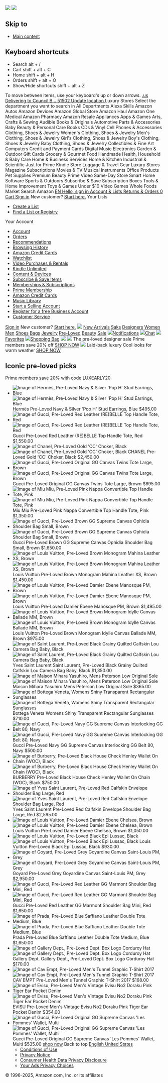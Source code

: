 ![](https://fls-na.amazon.com/1/batch/1/OP/ATVPDKIKX0DER:134-8283693-4321463:8V8HQVZFC280RC1N867N$uedata=s:%2Frd%2Fuedata%3Fstaticb%26id%3D8V8HQVZFC280RC1N867N:0) ![](https://m.media-amazon.com/images/G/01/gno/sprites/nav-sprite-global-1x-reorg-privacy._CB546805360_.png)
## Skip to
  * [ Main content ](https://www.amazon.com/stores/luxurystores/page/B6BC6264-7221-424B-9191-DAE2BCF963A2?ref_=nav_cs_luxury#skippedLink)


##  Keyboard shortcuts 
  * Search alt + /
  * Cart shift + alt + C
  * Home shift + alt + H
  * Orders shift + alt + O
  * Show/Hide shortcuts
shift + alt + Z


To move between items, use your keyboard's up or down arrows.
[ .us ](https://www.amazon.com/ref=nav_logo)
[ Delivering to Council B... 51502  Update location  ](https://www.amazon.com/stores/luxurystores/page/B6BC6264-7221-424B-9191-DAE2BCF963A2?ref_=nav_cs_luxury)
Luxury Stores
Select the department you want to search in All Departments Alexa Skills Amazon Autos Amazon Devices Amazon Global Store Amazon Haul Amazon One Medical Amazon Pharmacy Amazon Resale Appliances Apps & Games Arts, Crafts & Sewing Audible Books & Originals Automotive Parts & Accessories Baby Beauty & Personal Care Books CDs & Vinyl Cell Phones & Accessories Clothing, Shoes & Jewelry Women's Clothing, Shoes & Jewelry Men's Clothing, Shoes & Jewelry Girl's Clothing, Shoes & Jewelry Boy's Clothing, Shoes & Jewelry Baby Clothing, Shoes & Jewelry Collectibles & Fine Art Computers Credit and Payment Cards Digital Music Electronics Garden & Outdoor Gift Cards Grocery & Gourmet Food Handmade Health, Household & Baby Care Home & Business Services Home & Kitchen Industrial & Scientific Just for Prime Kindle Store Luggage & Travel Gear Luxury Stores Magazine Subscriptions Movies & TV Musical Instruments Office Products Pet Supplies Premium Beauty Prime Video Same-Day Store Smart Home Software Sports & Outdoors Subscribe & Save Subscription Boxes Tools & Home Improvement Toys & Games Under $10 Video Games Whole Foods Market
Search Amazon
[ EN ](https://www.amazon.com/customer-preferences/edit?ie=UTF8&preferencesReturnUrl=%2F&ref_=topnav_lang)
[ Hello, sign in Account & Lists  ](https://www.amazon.com/ap/signin?openid.pape.max_auth_age=0&openid.return_to=https%3A%2F%2Fwww.amazon.com%2Fstores%2Fluxurystores%2Fpage%2FB6BC6264-7221-424B-9191-DAE2BCF963A2%3Fref_%3Dnav_ya_signin&openid.identity=http%3A%2F%2Fspecs.openid.net%2Fauth%2F2.0%2Fidentifier_select&openid.assoc_handle=usflex&openid.mode=checkid_setup&openid.claimed_id=http%3A%2F%2Fspecs.openid.net%2Fauth%2F2.0%2Fidentifier_select&openid.ns=http%3A%2F%2Fspecs.openid.net%2Fauth%2F2.0)
[ Returns & Orders ](https://www.amazon.com/gp/css/order-history?ref_=nav_orders_first) [ 0 Cart  ](https://www.amazon.com/gp/cart/view.html?ref_=nav_cart)
[Sign in](https://www.amazon.com/ap/signin?openid.pape.max_auth_age=0&openid.return_to=https%3A%2F%2Fwww.amazon.com%2Fstores%2Fluxurystores%2Fpage%2FB6BC6264-7221-424B-9191-DAE2BCF963A2%3Fref_%3Dnav_signin&openid.identity=http%3A%2F%2Fspecs.openid.net%2Fauth%2F2.0%2Fidentifier_select&openid.assoc_handle=usflex&openid.mode=checkid_setup&openid.claimed_id=http%3A%2F%2Fspecs.openid.net%2Fauth%2F2.0%2Fidentifier_select&openid.ns=http%3A%2F%2Fspecs.openid.net%2Fauth%2F2.0)
New customer? [Start here.](https://www.amazon.com/ap/register?openid.pape.max_auth_age=0&openid.return_to=https%3A%2F%2Fwww.amazon.com%2Fstores%2Fluxurystores%2Fpage%2FB6BC6264-7221-424B-9191-DAE2BCF963A2%2F%3F_encoding%3DUTF8%26ref_%3Dnav_newcust&openid.identity=http%3A%2F%2Fspecs.openid.net%2Fauth%2F2.0%2Fidentifier_select&openid.assoc_handle=usflex&openid.mode=checkid_setup&openid.claimed_id=http%3A%2F%2Fspecs.openid.net%2Fauth%2F2.0%2Fidentifier_select&openid.ns=http%3A%2F%2Fspecs.openid.net%2Fauth%2F2.0)
Your Lists
  * [Create a List](https://www.amazon.com/hz/wishlist/ls?triggerElementID=createList&ref_=nav_ListFlyout_navFlyout_createList_lv_redirect)
  * [Find a List or Registry](https://www.amazon.com/registries?ref_=nav_ListFlyout_find)


Your Account
  * [Account](https://www.amazon.com/gp/css/homepage.html?ref_=nav_AccountFlyout_ya)
  * [Orders](https://www.amazon.com/gp/css/order-history?ref_=nav_AccountFlyout_orders)
  * [Recommendations](https://www.amazon.com/gp/yourstore?ref_=nav_AccountFlyout_recs)
  * [Browsing History](https://www.amazon.com/gp/history?ref_=nav_AccountFlyout_browsinghistory)
  * [Amazon Credit Cards](https://www.amazon.com/credit/landing?ref_=nav_AccountFlyout_ya_amazon_cc_landing_ms)
  * [Watchlist](https://www.amazon.com/gp/video/watchlist?ref_=nav_AccountFlyout_ywl)
  * [Video Purchases & Rentals](https://www.amazon.com/gp/video/library?ref_=nav_AccountFlyout_yvl)
  * [Kindle Unlimited](https://www.amazon.com/gp/kindle/ku/ku_central?ref_=nav_AccountFlyout_ku)
  * [Content & Devices](https://www.amazon.com/hz/mycd/myx?pageType=content&ref_=nav_AccountFlyout_myk)
  * [Subscribe & Save Items](https://www.amazon.com/gp/subscribe-and-save/manager/viewsubscriptions?ref_=nav_AccountFlyout_sns)
  * [Memberships & Subscriptions](https://www.amazon.com/hz5/yourmembershipsandsubscriptions?ref_=nav_AccountFlyout_digital_subscriptions)
  * [Prime Membership](https://www.amazon.com/gp/subs/primeclub/account/homepage.html?ref_=nav_AccountFlyout_prime)
  * [Amazon Credit Cards](https://www.amazon.com/credit/landing?ref_=nav_AccountFlyout_ya_amazon_cc_landing_ms)
  * [Music Library](https://music.amazon.com?ref=nav_youraccount_cldplyr)
  * [Start a Selling Account](https://www.amazon.com/b/?node=12766669011&ld=AZUSSOA-yaflyout&ref_=nav_AccountFlyout_cs_sell)
  * [Register for a free Business Account](https://www.amazon.com/gp/browse.html?node=11261610011&ref_=nav_AccountFlyout_b2b_reg_bottom)
  * [Customer Service](https://www.amazon.com/hz/contact-us?ref_=nav_AccountFlyout_CS)


[Sign in](https://www.amazon.com/ap/signin?openid.pape.max_auth_age=0&openid.return_to=https%3A%2F%2Fwww.amazon.com%2Fstores%2Fluxurystores%2Fpage%2FB6BC6264-7221-424B-9191-DAE2BCF963A2%3Fref_%3Dnav_custrec_signin&openid.identity=http%3A%2F%2Fspecs.openid.net%2Fauth%2F2.0%2Fidentifier_select&openid.assoc_handle=usflex&openid.mode=checkid_setup&openid.claimed_id=http%3A%2F%2Fspecs.openid.net%2Fauth%2F2.0%2Fidentifier_select&openid.ns=http%3A%2F%2Fspecs.openid.net%2Fauth%2F2.0)
New customer? [Start here.](https://www.amazon.com/ap/register?openid.pape.max_auth_age=0&openid.return_to=https%3A%2F%2Fwww.amazon.com%2Fstores%2Fluxurystores%2Fpage%2FB6BC6264-7221-424B-9191-DAE2BCF963A2%2F%3F_encoding%3DUTF8%26ref_%3Dnav_custrec_newcust&openid.identity=http%3A%2F%2Fspecs.openid.net%2Fauth%2F2.0%2Fidentifier_select&openid.assoc_handle=usflex&openid.mode=checkid_setup&openid.claimed_id=http%3A%2F%2Fspecs.openid.net%2Fauth%2F2.0%2Fidentifier_select&openid.ns=http%3A%2F%2Fspecs.openid.net%2Fauth%2F2.0)
[![](https://m.media-amazon.com/images/G/01/softlines/bond/LuxuryStores_logo_gold-2x._CB669239130_.png)](https://www.amazon.com/luxurystores?ref=luxury_stores_dsk_sn_logo-77629_t1)
[New Arrivals](https://www.amazon.com/s?i=luxury&rh=n%3A18981045011&s=date-desc-rank&_encoding=UTF8&ref=luxury_stores_dsk_sn_bond--sv__1_t1)
[Saks](https://www.amazon.com/luxurystores/saks?ref=luxury_stores_dsk_sn_bond--f20df_t1)
[Designers](https://www.amazon.com/b?node=23736610011&_encoding=UTF8&ref_=sv__2&ref=luxury_stores_dsk_sn_bond--27bab_t1)
[Women](https://www.amazon.com/s?i=luxury&bbn=20722800011&rh=n%3A20722800011&_encoding=UTF8&s=date-desc-rank&ref=luxury_stores_dsk_sn_bond--e19be_t1)
[Men](https://www.amazon.com/s?i=luxury&bbn=20722933011&rh=n%3A20722933011&_encoding=UTF8&s=date-desc-rank&ref=luxury_stores_dsk_sn_bond--ccb9e_t1)
[Shoes](https://www.amazon.com/s?i=luxury&bbn=23779499011&rh=n%3A18981045011%2Cn%3A23779499011&dc=&fs=true&ds=v1%3AUyWZu%2Fxl8DVuzIg0KtA3u34dte83obxb6V7dUfw6vQk&_encoding=UTF8&_encoding=UTF8&qid=1713244526&rnid=18981045011&s=date-desc-rank&ref=luxury_stores_dsk_sn_bond--ace59_t1)
[Bags](https://www.amazon.com/s?i=luxury&bbn=20722894011&rh=n%3A20722894011&fs=true&_encoding=UTF8&s=date-desc-rank&ref=luxury_stores_dsk_sn_bond--5d79b_t1)
[Jewelry](https://www.amazon.com/s?i=luxury&bbn=121188216011&rh=n%3A18981045011%2Cn%3A121188216011&dc=&fs=true&ds=v1%3AY11%2F%2F5JkskOAY6euE%2BZ8EmhWnwuisw0fYs9d8FyEtBY&_encoding=UTF8&_encoding=UTF8&qid=1713244138&s=date-desc-rank&ref=luxury_stores_dsk_sn_bond--c054f_t1)
[Pre-Loved](https://www.amazon.com/s?i=luxury&bbn=121188125011&rh=n%3A18981045011%2Cn%3A121188125011%2Cp_n_luxury_condition%3Apre-loved&dc=&fs=true&ds=v1%3AoYLQ%2BZJ8uQKyvNA3INkoPuuPNpcgBkzvXxucjR7u9Wk&_encoding=UTF8&qid=1713243971&rnid=18981045011&s=date-desc-rank&ref=luxury_stores_dsk_sn_bond--2eb9c_t1)
[Beauty](https://www.amazon.com/s?i=luxury&bbn=20657941011&rh=n%3A20657941011&_encoding=UTF8&s=date-desc-rank&ref=luxury_stores_dsk_sn_bond--26984_t1)
[Sale](https://www.amazon.com/s?i=luxury&bbn=18981045011&rh=n%3A18981045011%2Cp_n_best_pct_off%3A23747329011%2Cp_n_deal_type%3A23566065011&dc=&qid=1738685297&rnid=23566063011&ds=v1%3AR%2B5jSBlNvz1%2Fs3IEvTPx8khJYNxaKBtbjHnV04J%2F21I&s=date-desc-rank&ref=luxury_stores_dsk_sn_bond--472f8_t1)
[![](https://m.media-amazon.com/images/G/01/softlines/bond/notification_icon_1x.png)Notifications](https://www.amazon.com/lux/profile/notifications?ref_=ls_ntfns_ip_nav&ref=luxury_stores_dsk_sn_bond--fa13d_t1)
[![](https://m.media-amazon.com/images/G/01/softlines/bond/chat-icon-desktop-1x._CB647678208_.png)Chat](https://www.amazon.com/lux/chat?ref=luxury_stores_dsk_sn_bond--35122_t1)
[![](https://m.media-amazon.com/images/G/01/softlines/bond/favorites-icon-1x._CB609435701_.png)Favorites](https://www.amazon.com/luxury/favorites?ref=luxury_stores_dsk_sn_bond--37829_t1)
[![](https://m.media-amazon.com/images/G/01/softlines/bond/Bag-icon-1x-fix._CB658084409_.png)Shopping Bag](https://www.amazon.com/cart/luxury?ref=luxury_stores_dsk_sn_bond--667f3_t1)
[](https://www.amazon.com/primeday?ref_=lx_bd_sf_PD25_recip_hp&exitLuxury=true)
![](https://m.media-amazon.com/images/S/al-na-9d5791cf-3faf/1923d885-7fcc-4a08-819e-7e98c8e2854b._CR0%2C0%2C3000%2C100_SX1500_.jpg)
[![](https://m.media-amazon.com/images/S/al-na-9d5791cf-3faf/b72d0a5d-2d50-489e-aca9-3bd4585cbb30.jpg)](https://www.amazon.com/stores/luxury/page/6D2D5FDF-3E7A-42C7-A1A1-F978792B5E4D?ref_=lx_bd_sf_head_1_hp)
The pre-loved designer sale
Prime members save 20% off
[SHOP NOW](https://www.amazon.com/stores/luxury/page/6D2D5FDF-3E7A-42C7-A1A1-F978792B5E4D?ref_=lx_bd_sf_head_1_hp)
[![](https://m.media-amazon.com/images/S/al-na-9d5791cf-3faf/f38df659-cc6f-44af-b616-40f97782d58f.jpg)](https://www.amazon.com/s?i=luxury&bbn=207911083011&rh=n%3A18981045011%2Cn%3A207911083011&s=date-desc-rank&dc&ds=v1%3AGHeYFO4jWk77gOn67YjmWCJVObSuEEzMTLJ6FghMQfY&qid=1750965238&rnid=18981045011&ref=lx_bd_sf_head_2_hp)
Laid-back luxury
Cool looks for warm weather
[SHOP NOW](https://www.amazon.com/s?i=luxury&bbn=207911083011&rh=n%3A18981045011%2Cn%3A207911083011&s=date-desc-rank&dc&ds=v1%3AGHeYFO4jWk77gOn67YjmWCJVObSuEEzMTLJ6FghMQfY&qid=1750965238&rnid=18981045011&ref=lx_bd_sf_head_2_hp)
## Iconic pre-loved picks
Prime members save 20% with code LUXEARLY20
* [](https://www.amazon.com/Herm%C3%A8s-Pre-Loved-Navy-Silver-Earrings/dp/B0F47V6BS9?ref_=lx_bd "Hermès, Pre-Loved Navy & Silver 'Pop H' Stud Earrings, Blue")
![Image of Hermès, Pre-Loved Navy & Silver 'Pop H' Stud Earrings, Blue](https://m.media-amazon.com/images/I/51HAeT4+xrL._AC_CR0%2C0%2C0%2C0_SY482_.jpg)
![Image of Hermès, Pre-Loved Navy & Silver 'Pop H' Stud Earrings, Blue](https://m.media-amazon.com/images/I/51JC7QkbhEL._AC_CR0%2C0%2C0%2C0_SY482_.jpg)
Hermès
Pre-Loved Navy & Silver 'Pop H' Stud Earrings, Blue
$495.00
* [](https://www.amazon.com/Gucci-Pre-Loved-Leather-BELLE-Handle/dp/B0F3HYRD23?ref_=lx_bd "Gucci, Pre-Loved Red Leather \(RE\)BELLE Top Handle Tote, Red")
![Image of Gucci, Pre-Loved Red Leather \(RE\)BELLE Top Handle Tote, Red](https://m.media-amazon.com/images/I/71ZiK5-9o+L._AC_CR0%2C0%2C0%2C0_SY482_.jpg)
![Image of Gucci, Pre-Loved Red Leather \(RE\)BELLE Top Handle Tote, Red](https://m.media-amazon.com/images/I/71YbKMqibsL._AC_CR0%2C0%2C0%2C0_SY482_.jpg)
Gucci
Pre-Loved Red Leather (RE)BELLE Top Handle Tote, Red
$1,550.00
* [](https://www.amazon.com/Chanel-Pre-Loved-Gold-Choker-Black/dp/B0F6XT75QP?ref_=lx_bd "Chanel, Pre-Loved Gold 'CC' Choker, Black")
![Image of Chanel, Pre-Loved Gold 'CC' Choker, Black](https://m.media-amazon.com/images/I/61EQzw4bEOL._AC_CR0%2C0%2C0%2C0_SY482_.jpg)
![Image of Chanel, Pre-Loved Gold 'CC' Choker, Black](https://m.media-amazon.com/images/I/71xizVAjTOL._AC_CR0%2C0%2C0%2C0_SY482_.jpg)
CHANEL
Pre-Loved Gold 'CC' Choker, Black
$2,450.00
* [](https://www.amazon.com/Gucci-Pre-Loved-Original-Canvas-Twins/dp/B0DSKS8XBZ?ref_=lx_bd "Gucci, Pre-Loved Original GG Canvas Twins Tote Large, Brown")
![Image of Gucci, Pre-Loved Original GG Canvas Twins Tote Large, Brown](https://m.media-amazon.com/images/I/81Du39yqaCL._AC_CR0%2C0%2C0%2C0_SY482_.jpg)
![Image of Gucci, Pre-Loved Original GG Canvas Twins Tote Large, Brown](https://m.media-amazon.com/images/I/81UMb7uHWnL._AC_CR0%2C0%2C0%2C0_SY482_.jpg)
Gucci
Pre-Loved Original GG Canvas Twins Tote Large, Brown
$895.00
* [](https://www.amazon.com/Miu-Pre-Loved-Nappa-Convertible-Handle/dp/B0F968772F?ref_=lx_bd "Miu Miu, Pre-Loved Pink Nappa Convertible Top Handle Tote, Pink")
![Image of Miu Miu, Pre-Loved Pink Nappa Convertible Top Handle Tote, Pink](https://m.media-amazon.com/images/I/71s4xiROJTL._AC_CR0%2C0%2C0%2C0_SY482_.jpg)
![Image of Miu Miu, Pre-Loved Pink Nappa Convertible Top Handle Tote, Pink](https://m.media-amazon.com/images/I/71AlZASS1kL._AC_CR0%2C0%2C0%2C0_SY482_.jpg)
Miu Miu
Pre-Loved Pink Nappa Convertible Top Handle Tote, Pink
$1,350.00
* [](https://www.amazon.com/Gucci-Pre-Loved-Supreme-Ophidia-Shoulder/dp/B0F4D23DS7?ref_=lx_bd "Gucci, Pre-Loved Brown GG Supreme Canvas Ophidia Shoulder Bag Small, Brown")
![Image of Gucci, Pre-Loved Brown GG Supreme Canvas Ophidia Shoulder Bag Small, Brown](https://m.media-amazon.com/images/I/81jhyT+Cd-L._AC_CR0%2C0%2C0%2C0_SY482_.jpg)
![Image of Gucci, Pre-Loved Brown GG Supreme Canvas Ophidia Shoulder Bag Small, Brown](https://m.media-amazon.com/images/I/81uNJxzIMmL._AC_CR0%2C0%2C0%2C0_SY482_.jpg)
Gucci
Pre-Loved Brown GG Supreme Canvas Ophidia Shoulder Bag Small, Brown
$1,650.00
* [](https://www.amazon.com/Louis-Vuitton-Pre-Loved-Monogram-Leather/dp/B0D21NNTZH?ref_=lx_bd "Louis Vuitton, Pre-Loved Brown Monogram Mahina Leather XS, Brown")
![Image of Louis Vuitton, Pre-Loved Brown Monogram Mahina Leather XS, Brown](https://m.media-amazon.com/images/I/81kT05Sn1PL._AC_CR0%2C0%2C0%2C0_SY482_.jpg)
![Image of Louis Vuitton, Pre-Loved Brown Monogram Mahina Leather XS, Brown](https://m.media-amazon.com/images/I/716aMGieP1L._AC_CR0%2C0%2C0%2C0_SY482_.jpg)
Louis Vuitton
Pre-Loved Brown Monogram Mahina Leather XS, Brown
$1,450.00
* [](https://www.amazon.com/Louis-Vuitton-Pre-Loved-Damier-Manosque/dp/B0D21Z3F51?ref_=lx_bd "Louis Vuitton, Pre-Loved Damier Ebene Manosque PM, Brown")
![Image of Louis Vuitton, Pre-Loved Damier Ebene Manosque PM, Brown](https://m.media-amazon.com/images/I/81EwKoFeocL._AC_CR0%2C0%2C0%2C0_SY482_.jpg)
![Image of Louis Vuitton, Pre-Loved Damier Ebene Manosque PM, Brown](https://m.media-amazon.com/images/I/81h3kqS5I-L._AC_CR0%2C0%2C0%2C0_SY482_.jpg)
Louis Vuitton
Pre-Loved Damier Ebene Manosque PM, Brown
$1,495.00
* [](https://www.amazon.com/Louis-Vuitton-Pre-Loved-Monogram-Ballade/dp/B0F4CGGCV5?ref_=lx_bd "Louis Vuitton, Pre-Loved Brown Monogram Idylle Canvas Ballade MM, Brown")
![Image of Louis Vuitton, Pre-Loved Brown Monogram Idylle Canvas Ballade MM, Brown](https://m.media-amazon.com/images/I/71yooKonoyL._AC_CR0%2C0%2C0%2C0_SY482_.jpg)
![Image of Louis Vuitton, Pre-Loved Brown Monogram Idylle Canvas Ballade MM, Brown](https://m.media-amazon.com/images/I/71cHD7GnCHL._AC_CR0%2C0%2C0%2C0_SY482_.jpg)
Louis Vuitton
Pre-Loved Brown Monogram Idylle Canvas Ballade MM, Brown
$975.00
* [](https://www.amazon.com/Laurent-Pre-Loved-Grainy-Quilted-Calfskin/dp/B0CYLXVCVY?ref_=lx_bd "Saint Laurent, Pre-Loved Black Grainy Quilted Calfskin Lou Camera Bag Baby, Black")
![Image of Saint Laurent, Pre-Loved Black Grainy Quilted Calfskin Lou Camera Bag Baby, Black](https://m.media-amazon.com/images/I/71s8KEHS0NL._AC_CR0%2C0%2C0%2C0_SY482_.jpg)
![Image of Saint Laurent, Pre-Loved Black Grainy Quilted Calfskin Lou Camera Bag Baby, Black](https://m.media-amazon.com/images/I/71UU17Udu8L._AC_CR0%2C0%2C0%2C0_SY482_.jpg)
Yves Saint Laurent
Saint Laurent, Pre-Loved Black Grainy Quilted Calfskin Lou Camera Bag Baby, Black
$1,350.00
* [](https://www.amazon.com/Maison-Mihara-Yasuhiro-Peterson-Original/dp/B0D791HRRL?ref_=lx_bd&th=1&psc=1 "Maison Mihara Yasuhiro, Mens Peterson Low Original Sole")
![Image of Maison Mihara Yasuhiro, Mens Peterson Low Original Sole](https://m.media-amazon.com/images/I/51VuiQiXCYL._AC_CR0%2C0%2C0%2C0_SY482_.jpg)
![Image of Maison Mihara Yasuhiro, Mens Peterson Low Original Sole](https://m.media-amazon.com/images/I/61Ll9UGsnSL._AC_CR0%2C0%2C0%2C0_SY482_.jpg)
Maison Mihara Yasuhiro
Mens Peterson Low Original Sole
$365.00
* [](https://www.amazon.com/Bottega-Veneta-Transparent-Rectangular-Sunglasses/dp/B0D72RTF5C?ref_=lx_bd&th=1&psc=1 "Bottega Veneta, Womens Shiny Transparent Rectangular Sunglasses")
![Image of Bottega Veneta, Womens Shiny Transparent Rectangular Sunglasses](https://m.media-amazon.com/images/I/61ObjaVWMSL._AC_CR0%2C0%2C0%2C0_SY482_.jpg)
![Image of Bottega Veneta, Womens Shiny Transparent Rectangular Sunglasses](https://m.media-amazon.com/images/I/61Z4R0JFaxL._AC_CR0%2C0%2C0%2C0_SY482_.jpg)
Bottega Veneta
Womens Shiny Transparent Rectangular Sunglasses
$710.00
[](https://www.amazon.com/dp/B0D72RTF5C)
[](https://www.amazon.com/dp/B0D72PTF14)
[](https://www.amazon.com/dp/B0D72VNKHX)
* [](https://www.amazon.com/Gucci-Pre-Loved-Supreme-Canvas-Interlocking/dp/B0FC241LS5?ref_=lx_bd "Gucci, Pre-Loved Navy GG Supreme Canvas Interlocking GG Belt 80, Navy")
![Image of Gucci, Pre-Loved Navy GG Supreme Canvas Interlocking GG Belt 80, Navy](https://m.media-amazon.com/images/I/81sL3yCi4AL._AC_CR0%2C0%2C0%2C0_SY482_.jpg)
![Image of Gucci, Pre-Loved Navy GG Supreme Canvas Interlocking GG Belt 80, Navy](https://m.media-amazon.com/images/I/71LRt-oEuDL._AC_CR0%2C0%2C0%2C0_SY482_.jpg)
Gucci
Pre-Loved Navy GG Supreme Canvas Interlocking GG Belt 80, Navy
$500.00
* [](https://www.amazon.com/Burberry-Pre-Loved-Black-Henley-Wallet/dp/B0F7XKJC2N?ref_=lx_bd "Burberry, Pre-Loved Black House Check Henley Wallet On Chain \(WOC\), Black")
![Image of Burberry, Pre-Loved Black House Check Henley Wallet On Chain \(WOC\), Black](https://m.media-amazon.com/images/I/71EZyKJ0cdL._AC_CR0%2C0%2C0%2C0_SY482_.jpg)
![Image of Burberry, Pre-Loved Black House Check Henley Wallet On Chain \(WOC\), Black](https://m.media-amazon.com/images/I/61LrO5uXyaL._AC_CR0%2C0%2C0%2C0_SY482_.jpg)
BURBERRY
Pre-Loved Black House Check Henley Wallet On Chain (WOC), Black
$750.00
* [](https://www.amazon.com/Laurent-Pre-Loved-Calfskin-Envelope-Shoulder/dp/B0CXHW54YW?ref_=lx_bd "Yves Saint Laurent, Pre-Loved Red Calfskin Envelope Shoulder Bag Large, Red")
![Image of Yves Saint Laurent, Pre-Loved Red Calfskin Envelope Shoulder Bag Large, Red](https://m.media-amazon.com/images/I/71TqAiX1lcL._AC_CR0%2C0%2C0%2C0_SY482_.jpg)
![Image of Yves Saint Laurent, Pre-Loved Red Calfskin Envelope Shoulder Bag Large, Red](https://m.media-amazon.com/images/I/71GdD3KWIXL._AC_CR0%2C0%2C0%2C0_SY482_.jpg)
Yves Saint Laurent
Pre-Loved Red Calfskin Envelope Shoulder Bag Large, Red
$2,595.00
* [](https://www.amazon.com/Louis-Vuitton-Pre-Loved-Damier-Chelsea/dp/B0F6XTG4C5?ref_=lx_bd "Louis Vuitton, Pre-Loved Damier Ebene Chelsea, Brown")
![Image of Louis Vuitton, Pre-Loved Damier Ebene Chelsea, Brown](https://m.media-amazon.com/images/I/817fEw+7CyL._AC_CR0%2C0%2C0%2C0_SY482_.jpg)
![Image of Louis Vuitton, Pre-Loved Damier Ebene Chelsea, Brown](https://m.media-amazon.com/images/I/81jRW5FAdqL._AC_CR0%2C0%2C0%2C0_SY482_.jpg)
Louis Vuitton
Pre-Loved Damier Ebene Chelsea, Brown
$1,050.00
* [](https://www.amazon.com/Louis-Vuitton-Pre-Loved-Black-Lussac/dp/B0DSKV3RDV?ref_=lx_bd "Louis Vuitton, Pre-Loved Black Epi Lussac, Black")
![Image of Louis Vuitton, Pre-Loved Black Epi Lussac, Black](https://m.media-amazon.com/images/I/71T-3gwdP6L._AC_CR0%2C0%2C0%2C0_SY482_.jpg)
![Image of Louis Vuitton, Pre-Loved Black Epi Lussac, Black](https://m.media-amazon.com/images/I/71+NIN0lG5L._AC_CR0%2C0%2C0%2C0_SY482_.jpg)
Louis Vuitton
Pre-Loved Black Epi Lussac, Black
$930.00
* [](https://www.amazon.com/Goyard-Pre-Loved-Goyardine-Canvas-Saint-Louis/dp/B0D7LW6P73?ref_=lx_bd "Goyard, Pre-Loved Grey Goyardine Canvas Saint-Louis PM, Grey")
![Image of Goyard, Pre-Loved Grey Goyardine Canvas Saint-Louis PM, Grey](https://m.media-amazon.com/images/I/81rK4i0yLXL._AC_CR0%2C0%2C0%2C0_SY482_.jpg)
![Image of Goyard, Pre-Loved Grey Goyardine Canvas Saint-Louis PM, Grey](https://m.media-amazon.com/images/I/81YHuNIdnML._AC_CR0%2C0%2C0%2C0_SY482_.jpg)
Goyard
Pre-Loved Grey Goyardine Canvas Saint-Louis PM, Grey
$2,950.00
* [](https://www.amazon.com/Gucci-Pre-Loved-Leather-Marmont-Shoulder/dp/B0DVGPK61K?ref_=lx_bd "Gucci, Pre-Loved Red Leather GG Marmont Shoulder Bag Mini, Red")
![Image of Gucci, Pre-Loved Red Leather GG Marmont Shoulder Bag Mini, Red](https://m.media-amazon.com/images/I/71MCL+YAPXL._AC_CR0%2C0%2C0%2C0_SY482_.jpg)
![Image of Gucci, Pre-Loved Red Leather GG Marmont Shoulder Bag Mini, Red](https://m.media-amazon.com/images/I/71hpNHJAE-L._AC_CR0%2C0%2C0%2C0_SY482_.jpg)
Gucci
Pre-Loved Red Leather GG Marmont Shoulder Bag Mini, Red
$1,650.00
* [](https://www.amazon.com/Prada-Pre-Loved-Saffiano-Leather-Double/dp/B0F6XL7C95?ref_=lx_bd "Prada, Pre-Loved Blue Saffiano Leather Double Tote Medium, Blue")
![Image of Prada, Pre-Loved Blue Saffiano Leather Double Tote Medium, Blue](https://m.media-amazon.com/images/I/81uVUYmsOlL._AC_CR0%2C0%2C0%2C0_SY482_.jpg)
![Image of Prada, Pre-Loved Blue Saffiano Leather Double Tote Medium, Blue](https://m.media-amazon.com/images/I/81ik3yMjZgL._AC_CR0%2C0%2C0%2C0_SY482_.jpg)
Prada
Pre-Loved Blue Saffiano Leather Double Tote Medium, Blue
$1,650.00
* [](https://www.amazon.com/Gallery-Dept-Pre-Loved-Corduroy-Yellow/dp/B0F9K6SJCG?ref_=lx_bd&th=1&psc=1 "Gallery Dept., Pre-Loved Dept. Box Logo Corduroy Hat")
![Image of Gallery Dept., Pre-Loved Dept. Box Logo Corduroy Hat](https://m.media-amazon.com/images/I/61OdrqrxphL._AC_CR0%2C0%2C0%2C0_SY482_.jpg)
![Image of Gallery Dept., Pre-Loved Dept. Box Logo Corduroy Hat](https://m.media-amazon.com/images/I/61nE+HgY0EL._AC_CR0%2C0%2C0%2C0_SY482_.jpg)
Gallery Dept.
Gallery Dept., Pre-Loved Dept. Box Logo Corduroy Hat
$170.00
[](https://www.amazon.com/dp/B0F9K6SJCG)
[](https://www.amazon.com/dp/B0F9K58Q5G)
* [](https://www.amazon.com/Pre-Loved-Tunnel-Graphic-T-Shirt-White/dp/B0DZ244HC6?ref_=lx_bd&th=1&psc=1 "Cav Empt, Pre-Loved Men's Tunnel Graphic T-Shirt 2017")
![Image of Cav Empt, Pre-Loved Men's Tunnel Graphic T-Shirt 2017](https://m.media-amazon.com/images/I/51Z6zEHbo1L._AC_CR0%2C0%2C0%2C0_SY482_.jpg)
![Image of Cav Empt, Pre-Loved Men's Tunnel Graphic T-Shirt 2017](https://m.media-amazon.com/images/I/41udki3lHxL._AC_CR0%2C0%2C0%2C0_SY482_.jpg)
CAV EMPT
Pre-Loved Men's Tunnel Graphic T-Shirt 2017
$168.00
* [](https://www.amazon.com/Evisu-Pre-Loved-Vintage-Doraku-Pocket/dp/B0DZ26NMNJ?ref_=lx_bd&th=1&psc=1 "Evisu, Pre-Loved Men's Vintage Evisu No2 Doraku Pink Tiger Ear Pocket Denim")
![Image of Evisu, Pre-Loved Men's Vintage Evisu No2 Doraku Pink Tiger Ear Pocket Denim](https://m.media-amazon.com/images/I/61klkTdWMwL._AC_CR0%2C0%2C0%2C0_SY482_.jpg)
![Image of Evisu, Pre-Loved Men's Vintage Evisu No2 Doraku Pink Tiger Ear Pocket Denim](https://m.media-amazon.com/images/I/71esCVxqD0L._AC_CR0%2C0%2C0%2C0_SY482_.jpg)
EVISU
Pre-Loved Men's Vintage Evisu No2 Doraku Pink Tiger Ear Pocket Denim
$354.00
* [](https://www.amazon.com/Gucci-Pre-Loved-Original-Supreme-Canvas/dp/B0DFN2H4DF?ref_=lx_bd "Gucci, Pre-Loved Original GG Supreme Canvas 'Les Pommes' Wallet, Multi")
![Image of Gucci, Pre-Loved Original GG Supreme Canvas 'Les Pommes' Wallet, Multi](https://m.media-amazon.com/images/I/71Dj-+dEe5L._AC_CR0%2C0%2C0%2C0_SY482_.jpg)
![Image of Gucci, Pre-Loved Original GG Supreme Canvas 'Les Pommes' Wallet, Multi](https://m.media-amazon.com/images/I/71oTLEbKrdL._AC_CR0%2C0%2C0%2C0_SY482_.jpg)
Gucci
Pre-Loved Original GG Supreme Canvas 'Les Pommes' Wallet, Multi
$535.00
[shop now](https://www.amazon.com/s?i=luxury&srs=207247674011&rh=n%3A207247674011&s=popularity-rank&fs=true&ref=lx_bd_sf_PD25_caro_hp)
Back to top 
[ ](https://www.amazon.com/?ref_=footer_logo)
[ English ](https://www.amazon.com/customer-preferences/edit?ie=UTF8&preferencesReturnUrl=%2F&ref_=footer_lang)
[ United States ](https://www.amazon.com/customer-preferences/country?ie=UTF8&preferencesReturnUrl=%2Fstores%2Fluxurystores%2Fpage%2FB6BC6264-7221-424B-9191-DAE2BCF963A2%3Fref_%3Dnav_cs_luxury&ref_=footer_icp_cp)
  * [Conditions of Use](https://www.amazon.com/gp/help/customer/display.html?nodeId=508088&ref_=footer_cou)
  * [Privacy Notice](https://www.amazon.com/gp/help/customer/display.html?nodeId=468496&ref_=footer_privacy)
  * [Consumer Health Data Privacy Disclosure](https://www.amazon.com/gp/help/customer/display.html?ie=UTF8&nodeId=TnACMrGVghHocjL8KB&ref_=footer_consumer_health_data_privacy)
  * [Your Ads Privacy Choices](https://www.amazon.com/privacyprefs?ref_=footer_iba)

© 1996-2025, Amazon.com, Inc. or its affiliates

